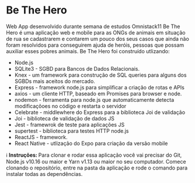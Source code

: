 # Be The Hero
Web App desenvolvido durante semana de estudos Omnistack11
Be The Hero é uma aplicação web e mobile para as ONGs de animais em situação de rua se cadastrarem e contarem um pouco dos seus casos que ainda não foram resolvidos para conseguirem ajuda de heróis, pessoas que possam auxiliar esses pobres animais. Be The Hero foi construído utlizando:

- Node.js
- SQLite3 - SGBD para Bancos de Dados Relacionais.
- Knex - um framework para construção de SQL queries para alguns dos SGBDs mais aceitos do mercado.
- Express - framework node.js para simplificar a criação de rotas e APIs
- axios - um cliente HTTP, baseado em Promises para browser e node.
- nodemon - ferramenta para node.js que automaticamente detecta modificaçõoes no código e restarta o servidor
- Celebrate - middlewhere do Express para a biblioteca Joi de validação
- Joi - biblioteca de validação de dados JS
- Jest - framewrok de teste para aplicações JS
- supertest - biblioteca para testes HTTP node.js
- ReactJS - framework.
- React Native - utlização do Expo para criação da versão mobile


ℹ️ <strong>Instruções: </strong>
Para clonar e rodar essa aplicação você vai precisar do Git, Node.js v10.16 ou maior e Yarn v1.13 ou maior no seu computador.
Comece clonando o repositório, entre na pasta da aplicação e rode o comando <yarn> para instalar todas as dependências.

